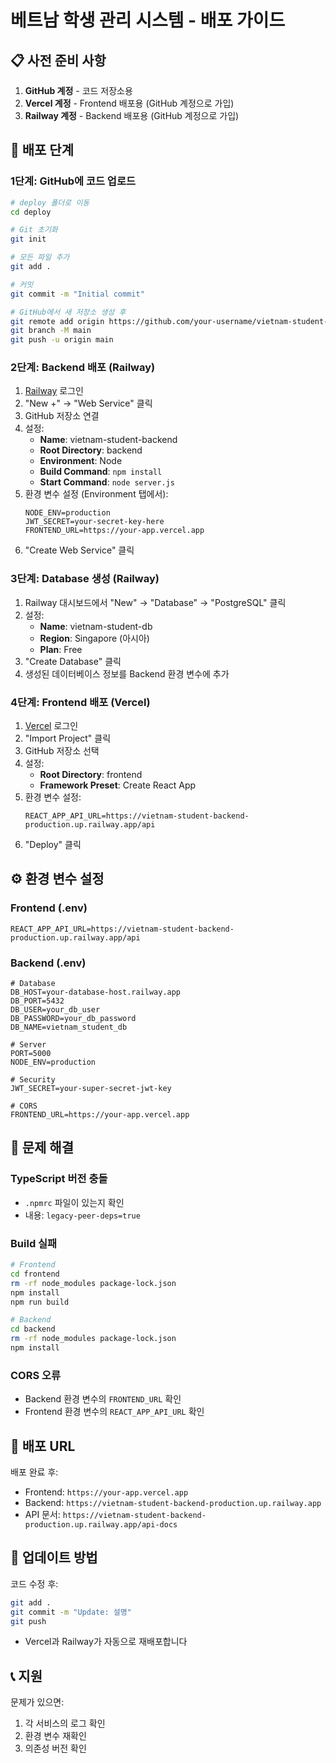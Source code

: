 # 베트남 학생 관리 시스템 - 배포 가이드

## 📋 사전 준비 사항

1. **GitHub 계정** - 코드 저장소용
2. **Vercel 계정** - Frontend 배포용 (GitHub 계정으로 가입)
3. **Railway 계정** - Backend 배포용 (GitHub 계정으로 가입)

## 🚀 배포 단계

### 1단계: GitHub에 코드 업로드

```bash
# deploy 폴더로 이동
cd deploy

# Git 초기화
git init

# 모든 파일 추가
git add .

# 커밋
git commit -m "Initial commit"

# GitHub에서 새 저장소 생성 후
git remote add origin https://github.com/your-username/vietnam-student-system.git
git branch -M main
git push -u origin main
```

### 2단계: Backend 배포 (Railway)

1. [Railway](https://railway.app) 로그인
2. "New +" → "Web Service" 클릭
3. GitHub 저장소 연결
4. 설정:
   - **Name**: vietnam-student-backend
   - **Root Directory**: backend
   - **Environment**: Node
   - **Build Command**: `npm install`
   - **Start Command**: `node server.js`
5. 환경 변수 설정 (Environment 탭에서):
   ```
   NODE_ENV=production
   JWT_SECRET=your-secret-key-here
   FRONTEND_URL=https://your-app.vercel.app
   ```
6. "Create Web Service" 클릭

### 3단계: Database 생성 (Railway)

1. Railway 대시보드에서 "New" → "Database" → "PostgreSQL" 클릭
2. 설정:
   - **Name**: vietnam-student-db
   - **Region**: Singapore (아시아)
   - **Plan**: Free
3. "Create Database" 클릭
4. 생성된 데이터베이스 정보를 Backend 환경 변수에 추가

### 4단계: Frontend 배포 (Vercel)

1. [Vercel](https://vercel.com) 로그인
2. "Import Project" 클릭
3. GitHub 저장소 선택
4. 설정:
   - **Root Directory**: frontend
   - **Framework Preset**: Create React App
5. 환경 변수 설정:
   ```
   REACT_APP_API_URL=https://vietnam-student-backend-production.up.railway.app/api
   ```
6. "Deploy" 클릭

## ⚙️ 환경 변수 설정

### Frontend (.env)
```env
REACT_APP_API_URL=https://vietnam-student-backend-production.up.railway.app/api
```

### Backend (.env)
```env
# Database
DB_HOST=your-database-host.railway.app
DB_PORT=5432
DB_USER=your_db_user
DB_PASSWORD=your_db_password
DB_NAME=vietnam_student_db

# Server
PORT=5000
NODE_ENV=production

# Security
JWT_SECRET=your-super-secret-jwt-key

# CORS
FRONTEND_URL=https://your-app.vercel.app
```

## 🔧 문제 해결

### TypeScript 버전 충돌
- `.npmrc` 파일이 있는지 확인
- 내용: `legacy-peer-deps=true`

### Build 실패
```bash
# Frontend
cd frontend
rm -rf node_modules package-lock.json
npm install
npm run build

# Backend
cd backend
rm -rf node_modules package-lock.json
npm install
```

### CORS 오류
- Backend 환경 변수의 `FRONTEND_URL` 확인
- Frontend 환경 변수의 `REACT_APP_API_URL` 확인

## 📱 배포 URL

배포 완료 후:
- Frontend: `https://your-app.vercel.app`
- Backend: `https://vietnam-student-backend-production.up.railway.app`
- API 문서: `https://vietnam-student-backend-production.up.railway.app/api-docs`

## 🔄 업데이트 방법

코드 수정 후:
```bash
git add .
git commit -m "Update: 설명"
git push
```
- Vercel과 Railway가 자동으로 재배포합니다

## 📞 지원

문제가 있으면:
1. 각 서비스의 로그 확인
2. 환경 변수 재확인
3. 의존성 버전 확인